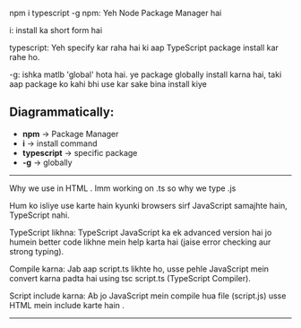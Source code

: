 

 npm i typescript -g
 npm: Yeh Node Package Manager hai

i: install ka short form hai

typescript: Yeh specify kar raha hai ki aap TypeScript package install kar rahe ho.

-g: ishka matlb 'global' hota hai. ye package globally install karna hai, taki aap package ko kahi bhi use kar sake bina install kiye
## Diagrammatically:

- **npm** → Package Manager
- **i** → install command
- **typescript** → specific package
- **-g** → globally


---

Why we use  <script src="script.js"></script> in HTML . Imm working on .ts so why we type .js

Hum <script src="script.js"></script> ko isliye use karte hain kyunki browsers sirf JavaScript samajhte hain, TypeScript nahi.

TypeScript likhna: TypeScript JavaScript ka ek advanced version hai jo humein better code likhne mein help karta hai (jaise error checking aur strong typing).

Compile karna: Jab aap script.ts likhte ho, usse pehle JavaScript mein convert karna padta hai using tsc script.ts (TypeScript Compiler).

Script include karna: Ab jo JavaScript mein compile hua file (script.js) usse HTML mein include karte hain <script src="script.js"></script>.

---



